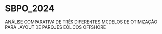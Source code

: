 # SBPO_2024
ANÁLISE COMPARATIVA DE TRÊS DIFERENTES MODELOS DE OTIMIZAÇÃO PARA LAYOUT DE PARQUES EÓLICOS OFFSHORE
